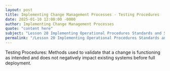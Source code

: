 ```yaml
---
layout: post
title: Implementing Change Management Processes - Testing Procedures
date: 2025-01-10 12:00:00 -0000
author: Implementing Change Management Processes
quote: "content here"
subject: "Lesson 20 Implementing Operational Procedures Standards and Specifications"
permalink: "/Lesson 20 Implementing Operational Procedures Standards and Specifications/Implementing Change Management Processes/Implementing Change Management Processes - Testing Procedures"
---
```


Testing Procedures: Methods used to validate that a change is functioning as intended and does not negatively impact existing systems before full deployment.
